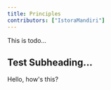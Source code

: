 ```yaml
---
title: Principles
contributors: ["IstoraMandiri"]
---
```


This is todo...

## Test Subheading...

Hello, how's this?
